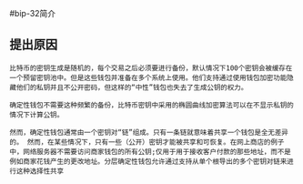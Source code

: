 #bip-32简介

## 提出原因
    比特币的密钥生成是随机的，每个交易之后必须要进行备份，默认情况下100个密钥会被缓存在一个预留密钥池中。但是这些钱包并准备在多个系统上使用。他们支持通过使用钱包加密功能隐藏他们的私钥并且不公开密码，但这样的“中性”钱包也失去了生成公钥的权力。
    
    确定性钱包不需要这种频繁的备份，比特币密钥中采用的椭圆曲线加密算法可以在不显示私钥的情况下计算公钥。

    然而，确定性钱包通常由一个密钥对“链”组成。只有一条链就意味着共享一个钱包是全无差异的。 然而，在某些情况下，只有一些（公开）密钥才能被共享和可恢复。在网上商店的例子中，网络服务器不需要访问商家钱包的所有公钥;仅用于用于接收客户付款的那些地址，而不是例如商家花钱产生的更改地址。分层确定性钱包允许通过支持从单个根导出的多个密钥对链来进行这种选择性共享

